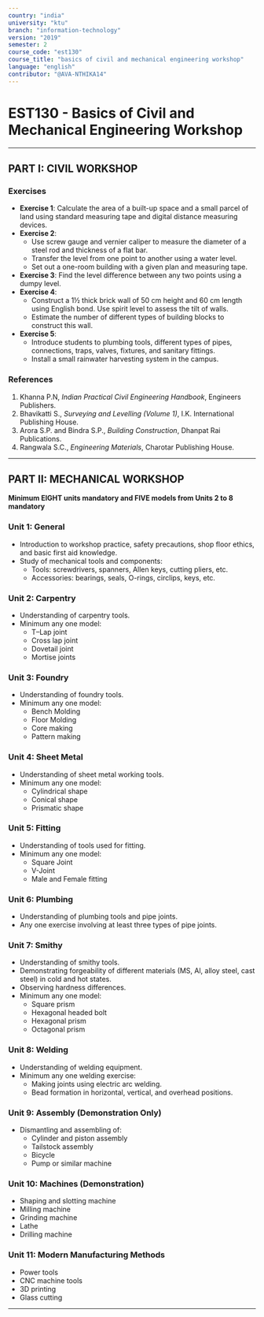 ```yaml
---
country: "india"
university: "ktu"
branch: "information-technology"
version: "2019"
semester: 2
course_code: "est130"
course_title: "basics of civil and mechanical engineering workshop"
language: "english"
contributor: "@AVA-NTHIKA14"
---
```


# EST130 - Basics of Civil and Mechanical Engineering Workshop

---

## PART I: CIVIL WORKSHOP

### Exercises

- **Exercise 1**: Calculate the area of a built-up space and a small parcel of land using standard measuring tape and digital distance measuring devices.
- **Exercise 2**:  
  - Use screw gauge and vernier caliper to measure the diameter of a steel rod and thickness of a flat bar.  
  - Transfer the level from one point to another using a water level.  
  - Set out a one-room building with a given plan and measuring tape.
- **Exercise 3**: Find the level difference between any two points using a dumpy level.
- **Exercise 4**:  
  - Construct a 1½ thick brick wall of 50 cm height and 60 cm length using English bond. Use spirit level to assess the tilt of walls.  
  - Estimate the number of different types of building blocks to construct this wall.
- **Exercise 5**:  
  - Introduce students to plumbing tools, different types of pipes, connections, traps, valves, fixtures, and sanitary fittings.  
  - Install a small rainwater harvesting system in the campus.

### References

1. Khanna P.N, *Indian Practical Civil Engineering Handbook*, Engineers Publishers.  
2. Bhavikatti S., *Surveying and Levelling (Volume 1)*, I.K. International Publishing House.  
3. Arora S.P. and Bindra S.P., *Building Construction*, Dhanpat Rai Publications.  
4. Rangwala S.C., *Engineering Materials*, Charotar Publishing House.

---

## PART II: MECHANICAL WORKSHOP

**Minimum EIGHT units mandatory and FIVE models from Units 2 to 8 mandatory**

### Unit 1: General

- Introduction to workshop practice, safety precautions, shop floor ethics, and basic first aid knowledge.
- Study of mechanical tools and components:
  - Tools: screwdrivers, spanners, Allen keys, cutting pliers, etc.
  - Accessories: bearings, seals, O-rings, circlips, keys, etc.

### Unit 2: Carpentry

- Understanding of carpentry tools.
- Minimum any one model:
  - T–Lap joint
  - Cross lap joint
  - Dovetail joint
  - Mortise joints

### Unit 3: Foundry

- Understanding of foundry tools.
- Minimum any one model:
  - Bench Molding
  - Floor Molding
  - Core making
  - Pattern making

### Unit 4: Sheet Metal

- Understanding of sheet metal working tools.
- Minimum any one model:
  - Cylindrical shape
  - Conical shape
  - Prismatic shape

### Unit 5: Fitting

- Understanding of tools used for fitting.
- Minimum any one model:
  - Square Joint
  - V-Joint
  - Male and Female fitting

### Unit 6: Plumbing

- Understanding of plumbing tools and pipe joints.
- Any one exercise involving at least three types of pipe joints.

### Unit 7: Smithy

- Understanding of smithy tools.
- Demonstrating forgeability of different materials (MS, Al, alloy steel, cast steel) in cold and hot states.
- Observing hardness differences.
- Minimum any one model:
  - Square prism
  - Hexagonal headed bolt
  - Hexagonal prism
  - Octagonal prism

### Unit 8: Welding

- Understanding of welding equipment.
- Minimum any one welding exercise:
  - Making joints using electric arc welding.
  - Bead formation in horizontal, vertical, and overhead positions.

### Unit 9: Assembly (Demonstration Only)

- Dismantling and assembling of:
  - Cylinder and piston assembly
  - Tailstock assembly
  - Bicycle
  - Pump or similar machine

### Unit 10: Machines (Demonstration)

- Shaping and slotting machine  
- Milling machine  
- Grinding machine  
- Lathe  
- Drilling machine

### Unit 11: Modern Manufacturing Methods

- Power tools  
- CNC machine tools  
- 3D printing  
- Glass cutting

---
